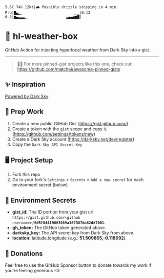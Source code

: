 ```
5.6C 74% 12kt|🌧 Possible drizzle stopping in 4 min.
Prb|▇▄▁_                       ___|6:13
0.3|▆▄▃▃▃▁                  ▃▄▄▅▆█|
```

# 🌈 hl-weather-box

GitHub Action for injecting hyperlocal weather from Dark Sky into a gist.

---
> 📌✨ For more pinned-gist projects like this one, check out: https://github.com/matchai/awesome-pinned-gists

## ✨ Inspiration

[Powered by Dark Sky](https://darksky.net/poweredby)

## 🎒 Prep Work
1. Create a new public GitHub Gist (https://gist.github.com/)
1. Create a token with the `gist` scope and copy it. (https://github.com/settings/tokens/new)
1. Create a Dark Sky account (https://darksky.net/dev/register)
1. Copy the `Dark Sky API Secret Key`

## 🖥 Project Setup
1. Fork this repo
1. Go to your fork's `Settings` > `Secrets` > `Add a new secret` for each environment secret (below)

## 🤫 Environment Secrets
- **gist_id:** The ID portion from your gist url `https://gist.github.com/<github username>/`**`6d5f84419863089a167387da62dd7081`**.
- **gh_token:** The GitHub token generated above.
- **darksky_key:** The API secret key from Dark Sky from above.
- **location:** latitude,longitude (e.g.: **51.509865,-0.118092**).

## 💸 Donations

Feel free to use the GitHub Sponsor button to donate towards my work if you're feeling generous <3
